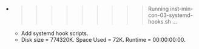 * >>>>>>>>> Running inst-min-con-03-systemd-hooks.sh ...
  * Add systemd hook scripts.
  * Disk size = 774320K. Space Used = 72K. Runtime = 00:00:00:00.
